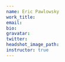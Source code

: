 ```yaml
---
name: Eric Pawlowsky
work_title:
email:
bio:
gravatar:
twitter:
headshot_image_path:
instructor: true
---
```

